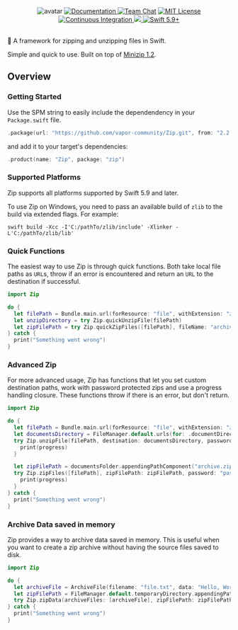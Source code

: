 <div align="center">
    <img src="https://cloud.githubusercontent.com/assets/889949/12374908/252373d0-bcac-11e5-8ece-6933aeae8222.png" max-height="200" alt="avatar" />
    <a href="https://swiftpackageindex.com/vapor-community/Zip/documentation">
        <img src="https://design.vapor.codes/images/readthedocs.svg" alt="Documentation">
    </a>
    <a href="https://discord.gg/vapor"><img src="https://design.vapor.codes/images/discordchat.svg" alt="Team Chat"></a>
    <a href="LICENSE"><img src="https://design.vapor.codes/images/mitlicense.svg" alt="MIT License"></a>
    <a href="https://github.com/vapor-community/Zip/actions/workflows/test.yml">
        <img src="https://img.shields.io/github/actions/workflow/status/vapor-community/Zip/test.yml?event=push&style=plastic&logo=github&label=tests&logoColor=%23ccc" alt="Continuous Integration">
    </a>
    <a href="https://codecov.io/github/vapor-community/Zip">
        <img src="https://img.shields.io/codecov/c/github/vapor-community/Zip?style=plastic&logo=codecov&label=codecov">
    </a>
    <a href="https://swift.org">
        <img src="https://design.vapor.codes/images/swift59up.svg" alt="Swift 5.9+">
    </a>
</div>
<br>

📂 A framework for zipping and unzipping files in Swift.

Simple and quick to use.
Built on top of [Minizip 1.2](https://github.com/zlib-ng/minizip-ng/tree/1.2).

## Overview

### Getting Started

Use the SPM string to easily include the dependendency in your `Package.swift` file.

```swift
.package(url: "https://github.com/vapor-community/Zip.git", from: "2.2.0")
```

and add it to your target's dependencies:

```swift
.product(name: "Zip", package: "zip")
```

### Supported Platforms

Zip supports all platforms supported by Swift 5.9 and later.

To use Zip on Windows, you need to pass an available build of `zlib` to the build via extended flags. For example:

```shell
swift build -Xcc -I'C:/pathTo/zlib/include' -Xlinker -L'C:/pathTo/zlib/lib'
```

### Quick Functions

The easiest way to use Zip is through quick functions. Both take local file paths as `URL`s, throw if an error is encountered and return an `URL` to the destination if successful.

```swift
import Zip

do {
  let filePath = Bundle.main.url(forResource: "file", withExtension: "zip")!
  let unzipDirectory = try Zip.quickUnzipFile(filePath)
  let zipFilePath = try Zip.quickZipFiles([filePath], fileName: "archive")
} catch {
  print("Something went wrong")
}
```

### Advanced Zip

For more advanced usage, Zip has functions that let you set custom destination paths, work with password protected zips and use a progress handling closure. These functions throw if there is an error, but don't return.

```swift
import Zip

do {
  let filePath = Bundle.main.url(forResource: "file", withExtension: "zip")!
  let documentsDirectory = FileManager.default.urls(for: .documentDirectory, in: .userDomainMask)[0]
  try Zip.unzipFile(filePath, destination: documentsDirectory, password: "password") { progress in
    print(progress)
  }

  let zipFilePath = documentsFolder.appendingPathComponent("archive.zip")
  try Zip.zipFiles([filePath], zipFilePath: zipFilePath, password: "password") { progress in
    print(progress)
  }
} catch {
  print("Something went wrong")
}
```

### Archive Data saved in memory

Zip provides a way to archive data saved in memory.
This is useful when you want to create a zip archive without having the source files saved to disk.

```swift
import Zip

do {
  let archiveFile = ArchiveFile(filename: "file.txt", data: "Hello, World!".data(using: .utf8)!)
  let zipFilePath = FileManager.default.temporaryDirectory.appendingPathComponent("archive.zip")
  try Zip.zipData(archiveFiles: [archiveFile], zipFilePath: zipFilePath)
} catch {
  print("Something went wrong")
}
```
